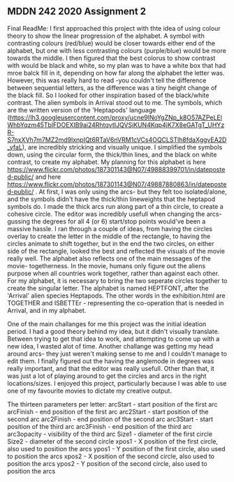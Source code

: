 ## MDDN 242 2020 Assignment 2

Final ReadMe:
I first approached this project with thte idea of using colour theory to show the linear progression of the alphabet. A symbol with contrasting colours (red/blue) would be closer towards either end of the alphabet, but one with less contrasting colours (purple/blue) would be more towards the middle. I then figured that the best colorus to show contrast with would be black and white, so my plan was to have a white box that had mroe balck fill in it, depending on how far along the alphabet the letter was. However, this was really hard to read -you couldn't tell the difference between sequential letters, as the difference was a tiny height change of the black fill. So I looked for other inspiration based of the black/white contrast. The alien symbols in Arrival stood out to me. The symbols, which are the written version of the 'Heptapods' language (https://lh3.googleusercontent.com/proxy/ucne9lNoYgZNp_k8O57AZPeLElWhbYqzm45TblFDOEXIB9ai24RhtqvtIJQVSjKUN4Kqp4jK7X8eGATgT_UHYzR-S7nxXVh7m7MZ2md9lxnpIQt6RTaV6nVRM1cVCs4OQCLSTlh8fdaXggvEA2D_yfaL), are incredibly stricking and visually unique. I simplified the symbols down, using the circular form, the thick/thin lines, and the black on white contrast, to create my alphabet. My planning for this alphabet is here https://www.flickr.com/photos/187301143@N07/49888399701/in/dateposted-public/ and here https://www.flickr.com/photos/187301143@N07/49887880863/in/dateposted-public/ . 
At first, I was only using the arcs- but they felt too isolated/alone, and the symbols didn't have the thick/thin lineweights that the heptapod symbols do. I made the thick arcs run along part of a thin circle, to create a cohesive circle. The editor was incredibly usefull when changing the arcs- gussing the degrees for all 4 (or 6) start/stop points would've been a massive hassle. I ran through a couple of ideas, from having the circles overlay to create the letter in the middle of the rectangle, to having the circles animate to shift together, but in the end the two circles, on either side of the rectangle, looked the best and reflected the visuals of the movie really well. The alphabet also reflects one of the main messages of the movie- togetherness. In the movie, humans only figure out the aliens purpose when all countries work together, rather than against each other. For my alphabet, it is necessary to bring the two seperate circles together to create the singular letter.
The alphabet is named HEPTFONT, after the 'Arrival' alien species Heptapods. The other words in the exhibition.html are TOGETHER and ISBETTEr - representing the co-operation that is needed in Arrival, and in my alphabet.

One of the main challanges for me this project was the initial ideation period. I had a good theory behind my idea, but it didn't visually translate. Between trying to get that idea to work, and attempting to come up with a new idea, I wasted alot of time. Another challange was getting my head around arcs- they just weren't making sense to me and I couldn't manage to edit them. I finally figured out the having the anglemode in degrees was really important, and that the editor was really usefull. Other than that, it was just a lot of playing around to get the circles and arcs in the right locations/sizes. I enjoyed this project, particularly because I was able to use one of my favourite movies to dictate my creative output.


The thirteen parameters per letter:
  arcStart - start position of the first arc
  arcFinish - end position of the first arc
  arc2Start - start position of the second arc
  arc2Finish - end position of the second arc
  arc3Start - start position of the third arc
  arc3Finish - end position of the third arc
  arc3opacity - visibility of the third arc
  Size1 - diameter of the first circle
  Size2 - diameter of the second circle
  xpos1 - X position of the first circle, also used to position the arcs
  ypos1 - Y position of the first circle, also used to position the arcs
  xpos2 - X position of the second circle, also used to position the arcs
  ypos2 - Y position of the second circle, also used to position the arcs

